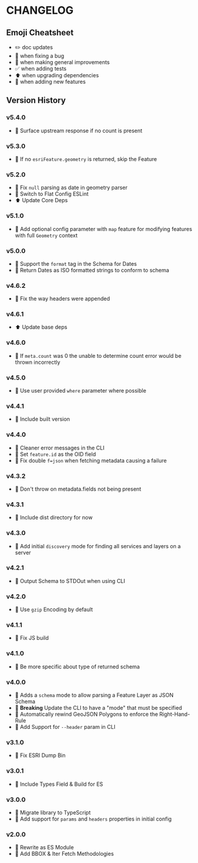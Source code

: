 # CHANGELOG

## Emoji Cheatsheet
- :pencil2: doc updates
- :bug: when fixing a bug
- :rocket: when making general improvements
- :white_check_mark: when adding tests
- :arrow_up: when upgrading dependencies
- :tada: when adding new features

## Version History

### v5.4.0

- :rocket: Surface upstream response if no count is present

### v5.3.0

- :bug: If no `esriFeature.geometry` is returned, skip the Feature

### v5.2.0

- :bug: Fix `null` parsing as date in geometry parser
- :rocket: Switch to Flat Config ESLint
- :arrow_up: Update Core Deps

### v5.1.0

- :tada: Add optional config parameter with `map` feature for modifying features with full `Geometry` context

### v5.0.0

- :tada: Support the `format` tag in the Schema for Dates
- :rocket: Return Dates as ISO formatted strings to conform to schema

### v4.6.2

- :bug: Fix the way headers were appended

### v4.6.1

- :arrow_up: Update base deps

### v4.6.0

- :bug: If `meta.count` was 0 the unable to determine count error would be thrown incorrectly

### v4.5.0

- :rocket: Use user provided `where` parameter where possible

### v4.4.1

- :bug: Include built version

### v4.4.0

- :bug: Cleaner error messages in the CLI
- :tada: Set `feature.id` as the OID field
- :bug: Fix double `f=json` when fetching metadata causing a failure

### v4.3.2

- :bug: Don't throw on metadata.fields not being present

### v4.3.1

- :bug: Include dist directory for now

### v4.3.0

- :rocket: Add initial `discovery` mode for finding all services and layers on a server

### v4.2.1

- :bug: Output Schema to STDOut when using CLI

### v4.2.0

- :bug: Use `gzip` Encoding by default

### v4.1.1

- :bug: Fix JS build

### v4.1.0

- :rocket: Be more specific about type of returned schema

### v4.0.0

- :tada: Adds a `schema` mode to allow parsing a Feature Layer as JSON Schema
- :rocket: **Breaking** Update the CLI to have a "mode" that must be specified
- :rocket: Automatically rewind GeoJSON Polygons to enforce the Right-Hand-Rule
- :rocket: Add Support for `--header` param in CLI

### v3.1.0

- :rocket: Fix ESRI Dump Bin

### v3.0.1

- :bug: Include Types Field & Build for ES

### v3.0.0

- :rocket: Migrate library to TypeScript
- :tada: Add support for `params` and `headers` properties in initial config

### v2.0.0

- :tada: Rewrite as ES Module
- :tada: Add BBOX & Iter Fetch Methodologies
